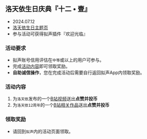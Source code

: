 ## 洛天依生日庆典『十二 • 壹』
- 2024.07.12
- [洛天依生日主题页](https://www.bilibili.com/blackboard/era/Lou2024.html)
- 参与活动可获得拟声插件『欢迎光临』

### 活动要求
- 拟声账号信用评估在`中等`或以上的用户可参与。
- 完成[活动内容](#活动内容)即可领取奖励。
- **自助诚信操作**，您在完成活动后需要自行返回拟声App内领取奖励。

### 活动内容
1. 为`洛天依`发布的一个[B站视频](https://space.bilibili.com/36081646)送出**点赞并投币**
2. 为`洛天依12周年`的一个[B站相关作品](https://www.bilibili.com/v/topic/detail/?topic_id=1190319&topic_name=%E6%B4%9B%E5%A4%A9%E4%BE%9D%E5%8D%81%E4%BA%8C%E5%91%A8%E5%B9%B4)送出**点赞并投币**

### 领取奖励
- 请回到`拟声`内的活动页面领取。